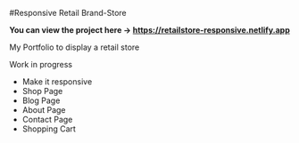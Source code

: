 #Responsive Retail Brand-Store

**You can view the project here -> https://retailstore-responsive.netlify.app**

My Portfolio to display a retail store

Work in progress
* Make it responsive
* Shop Page
* Blog Page 
* About Page
* Contact Page
* Shopping Cart 
